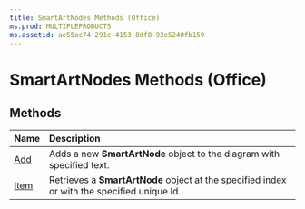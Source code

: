 ```yaml
---
title: SmartArtNodes Methods (Office)
ms.prod: MULTIPLEPRODUCTS
ms.assetid: ae55ac74-291c-4153-8df8-92e5240fb159
---
```



# SmartArtNodes Methods (Office)

## Methods



|**Name**|**Description**|
|:-----|:-----|
|[Add](smartartnodes-add-method-office.md)|Adds a new  **SmartArtNode** object to the diagram with specified text.|
|[Item](smartartnodes-item-method-office.md)|Retrieves a  **SmartArtNode** object at the specified index or with the specified unique Id.|


